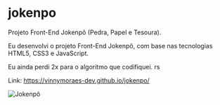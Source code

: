 # jokenpo
Projeto Front-End Jokenpô (Pedra, Papel e Tesoura).

Eu desenvolvi o projeto Front-End Jokenpô, com base nas tecnologias HTML5, CSS3 e JavaScript.

Eu ainda perdi 2x para o algoritmo que codifiquei. rs

Link: https://vinnymoraes-dev.github.io/jokenpo/

![Jokenpô](https://user-images.githubusercontent.com/56524332/191491055-d585fe1a-a054-4dd7-82a7-eaa411fa76b7.JPG)
